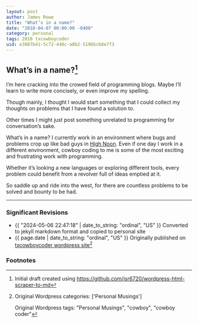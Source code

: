 ```yaml
---
layout: post
author: James Rowe
title: "What’s in a name?"
date: "2010-04-07 00:00:00 -0400"
category: personal
tags: 2010 txcowboycoder
uid: e3087b41-5c72-448c-a8b2-5196bcb8e7f3
---
```


## What’s in a name?[^draft]

I’m here cracking into the crowed field of programming blogs. Maybe I’ll learn to write more concisely, or even improve my spelling.

Though mainly, I thought I would start something that I could collect my thoughts on problems that I have found a solution to.

Other times I might just post something unrelated to programming for conversation’s sake.

What’s in a name? I currently work in an environment where bugs and problems crop up like bad guys in [High Noon](http://www.imdb.com/title/tt0044706/). Even if one day I work in a different environment, cowboy coding to me is some of the most exciting and frustrating work with programming.

Whether it’s looking a new languages or exploring different tools, every problem could benefit from a revolver full of ideas emptied at it.

So saddle up and ride into the west, for there are countless problems to be solved and bounty to be had.

---

### Significant Revisions

- {{ "2024-05-06 22:47:18" | date_to_string: "ordinal", "US" }} Converted to jekyll markdown format and copied to personal site
- {{ page.date | date_to_string: "ordinal", "US" }} Originally published on [txcowboycoder wordpress site](https://txcowboycoder.wordpress.com/2010/04/07/whats-in-a-name/)[^txcowboycoder]

### Footnotes

[^draft]: Initial draft created using <https://github.com/jsr6720/wordpress-html-scraper-to-md>

[^txcowboycoder]: Original Wordpress categories: ['Personal Musings']

    Original Wordpress tags: "Personal Musings", "cowboy", "cowboy coder"